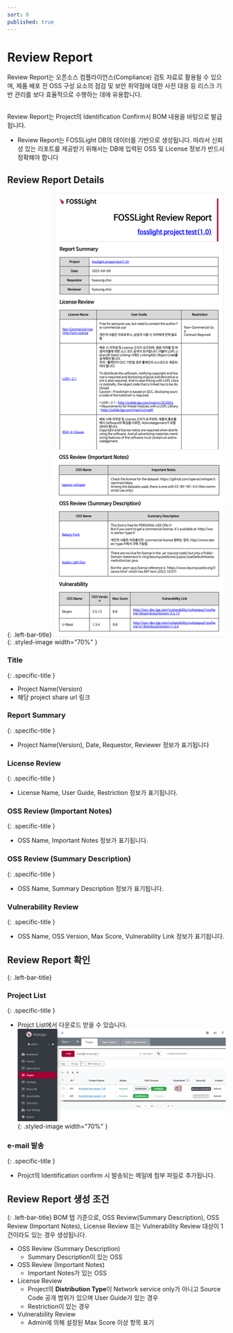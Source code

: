 ```yaml
---
sort: 6
published: true
---
```


# Review Report 
<div class="note">
Review Report는 오픈소스 컴플라이언스(Compliance) 검토 자료로 활용될 수 있으며, 제품 배포 전 OSS 구성 요소의 점검 및 보안 취약점에 대한 사전 대응 등 리스크 기반 관리를 보다 효율적으로 수행하는 데에 유용합니다.<br><br>
</div>

Review Report는 Project의 Identification Confirm시 BOM 내용을 바탕으로 발급됩니다.
- Review Report는 FOSSLight DB의 데이터를 기반으로 생성됩니다. 따라서 신뢰성 있는 리포트를 제공받기 위해서는 DB에 입력된 OSS 및 License 정보가 반드시 정확해야 합니다

## Review Report Details 
{: .left-bar-title}
![StatusBarProgress](../../images/project/review_report/reiew_report.png){: .styled-image width="70%" }

### Title 
{: .specific-title }
- Project Name(Version)
- 해당 project share url 링크

### Report Summary
{: .specific-title }
- Project Name(Version), Date, Requestor, Reviewer 정보가 표기됩니다

### License Review
{: .specific-title }
- License Name, User Guide, Restriction 정보가 표기됩니다.

### OSS Review (Important Notes)
{: .specific-title }
- OSS Name, Important Notes 정보가 표기됩니다. 

### OSS Review (Summary Description)
{: .specific-title }
- OSS Name, Summary Description 정보가 표기됩니다.  

### Vulnerability Review
{: .specific-title }
- OSS Name, OSS Version, Max Score, Vulnerability Link 정보가 표기됩니다.  

## Review Report 확인 
{: .left-bar-title}
### Project List 
{: .specific-title }
- Projct List에서 다운로드 받을 수 있습니다.  
![StatusBarProgress](../../images/project/review_report/review_report_list.png){: .styled-image width="70%" }

### e-mail 발송 
{: .specific-title }
- Projct의 Identification confirm 시 발송되는 메일에 첨부 파일로 추가됩니다. 


## Review Report 생성 조건 
{: .left-bar-title}
BOM 탭 기준으로, OSS Review(Summary Description), OSS Review (Important Notes), License Review 또는 Vulnerability Review 대상이 1건이라도 있는 경우 생성됩니다.  

- OSS Review (Summary Description) 
    - Summary Description이 있는 OSS
- OSS Review (Important Notes)
    - Important Notes가 있는 OSS
- License Review
    - Project의 **Distribution Type**이 Network service only가 아니고 Source Code 공개 범위가 있으며 User Guide가 있는 경우 
    - Restriction이 있는 경우
- Vulnerability Review
    - Admin에 의해 설정된 Max Score 이상 항목 표기 

